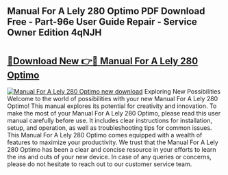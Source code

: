 ## Manual For A Lely 280 Optimo PDF Download Free - Part-96e User Guide Repair - Service Owner Edition 4qNJH

# <h2><a href="http://bc52173.oget.top/?id=Manual+For+A+Lely+280+Optimo">🔗Download New 👉🔴 Manual For A Lely 280 Optimo</a></h2>

[![Manual For A Lely 280 Optimo new download](https://i.imgur.com/5g1atiW.png)](http://bc52173.oget.top/?id=Manual+For+A+Lely+280+Optimo)
Exploring New Possibilities Welcome to the world of possibilities with your new Manual For A Lely 280 Optimo! This manual explores its potential for creativity and innovation. To make the most of your Manual For A Lely 280 Optimo, please read this user manual carefully before use. It includes clear instructions for installation, setup, and operation, as well as troubleshooting tips for common issues. This Manual For A Lely 280 Optimo comes equipped with a wealth of features to maximize your productivity. We trust that the Manual For A Lely 280 Optimo has been a clear and concise resource in your efforts to learn the ins and outs of your new device. In case of any queries or concerns, please do not hesitate to reach out to our customer service team.
